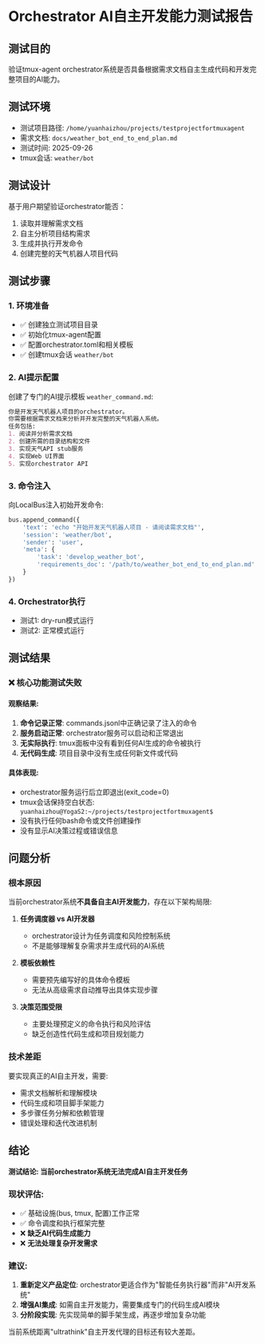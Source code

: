 # Orchestrator AI自主开发能力测试报告

## 测试目的
验证tmux-agent orchestrator系统是否具备根据需求文档自主生成代码和开发完整项目的AI能力。

## 测试环境
- 测试项目路径: `/home/yuanhaizhou/projects/testprojectfortmuxagent`
- 需求文档: `docs/weather_bot_end_to_end_plan.md`
- 测试时间: 2025-09-26
- tmux会话: `weather/bot`

## 测试设计
基于用户期望验证orchestrator能否：
1. 读取并理解需求文档
2. 自主分析项目结构需求
3. 生成并执行开发命令
4. 创建完整的天气机器人项目代码

## 测试步骤

### 1. 环境准备
- ✅ 创建独立测试项目目录
- ✅ 初始化tmux-agent配置
- ✅ 配置orchestrator.toml和相关模板
- ✅ 创建tmux会话 `weather/bot`

### 2. AI提示配置
创建了专门的AI提示模板 `weather_command.md`:
```markdown
你是开发天气机器人项目的orchestrator。
你需要根据需求文档来分析并开发完整的天气机器人系统。
任务包括:
1. 阅读并分析需求文档
2. 创建所需的目录结构和文件
3. 实现天气API stub服务
4. 实现Web UI界面
5. 实现orchestrator API
```

### 3. 命令注入
向LocalBus注入初始开发命令:
```python
bus.append_command({
    'text': 'echo "开始开发天气机器人项目 - 请阅读需求文档"',
    'session': 'weather/bot',
    'sender': 'user',
    'meta': {
        'task': 'develop_weather_bot',
        'requirements_doc': '/path/to/weather_bot_end_to_end_plan.md'
    }
})
```

### 4. Orchestrator执行
- 测试1: dry-run模式运行
- 测试2: 正常模式运行

## 测试结果

### ❌ 核心功能测试失败

#### 观察结果:
1. **命令记录正常**: commands.jsonl中正确记录了注入的命令
2. **服务启动正常**: orchestrator服务可以启动和正常退出
3. **无实际执行**: tmux面板中没有看到任何AI生成的命令被执行
4. **无代码生成**: 项目目录中没有生成任何新文件或代码

#### 具体表现:
- orchestrator服务运行后立即退出(exit_code=0)
- tmux会话保持空白状态: `yuanhaizhou@YogaS2:~/projects/testprojectfortmuxagent$`
- 没有执行任何bash命令或文件创建操作
- 没有显示AI决策过程或错误信息

## 问题分析

### 根本原因
当前orchestrator系统**不具备自主AI开发能力**，存在以下架构局限:

1. **任务调度器 vs AI开发器**
   - orchestrator设计为任务调度和风险控制系统
   - 不是能够理解复杂需求并生成代码的AI系统

2. **模板依赖性**
   - 需要预先编写好的具体命令模板
   - 无法从高级需求自动推导出具体实现步骤

3. **决策范围受限**
   - 主要处理预定义的命令执行和风险评估
   - 缺乏创造性代码生成和项目规划能力

### 技术差距
要实现真正的AI自主开发，需要:
- 需求文档解析和理解模块
- 代码生成和项目脚手架能力
- 多步骤任务分解和依赖管理
- 错误处理和迭代改进机制

## 结论

**测试结论: 当前orchestrator系统无法完成AI自主开发任务**

### 现状评估:
- ✅ 基础设施(bus, tmux, 配置)工作正常
- ✅ 命令调度和执行框架完整
- ❌ **缺乏AI代码生成能力**
- ❌ **无法处理复杂开发需求**

### 建议:
1. **重新定义产品定位**: orchestrator更适合作为"智能任务执行器"而非"AI开发系统"
2. **增强AI集成**: 如需自主开发能力，需要集成专门的代码生成AI模块
3. **分阶段实现**: 先实现简单的脚手架生成，再逐步增加复杂功能

当前系统距离"ultrathink"自主开发代理的目标还有较大差距。